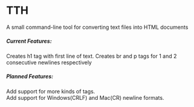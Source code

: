 # TTH
A small command-line tool for converting text files into HTML documents

##### Current Features:
Creates h1 tag with first line of text.
Creates br and p tags for 1 and 2 consecutive newlines respectively

##### Planned Features:
Add support for more kinds of tags.<br>
Add support for Windows(CRLF) and Mac(CR) newline formats.
